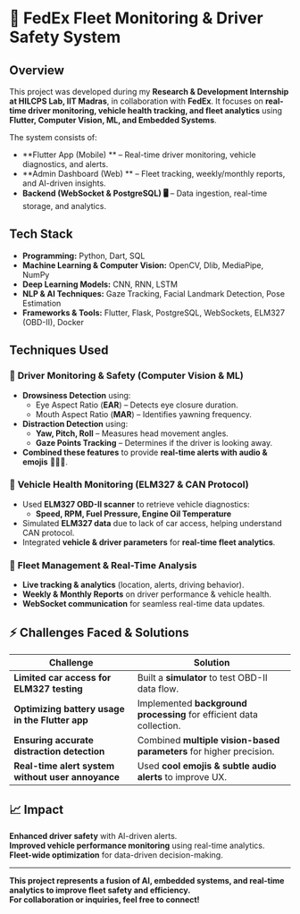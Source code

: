# 🚗 FedEx Fleet Monitoring & Driver Safety System  

## Overview  
This project was developed during my **Research & Development Internship at HILCPS Lab, IIT Madras**, in collaboration with **FedEx**. It focuses on **real-time driver monitoring, vehicle health tracking, and fleet analytics** using **Flutter, Computer Vision, ML, and Embedded Systems**.  

The system consists of:  
- **Flutter App (Mobile) ** – Real-time driver monitoring, vehicle diagnostics, and alerts.  
- **Admin Dashboard (Web) ** – Fleet tracking, weekly/monthly reports, and AI-driven insights.  
- **Backend (WebSocket & PostgreSQL) 🖥️** – Data ingestion, real-time storage, and analytics.  

## Tech Stack  
- **Programming:** Python, Dart, SQL  
- **Machine Learning & Computer Vision:** OpenCV, Dlib, MediaPipe, NumPy  
- **Deep Learning Models:** CNN, RNN, LSTM  
- **NLP & AI Techniques:** Gaze Tracking, Facial Landmark Detection, Pose Estimation  
- **Frameworks & Tools:** Flutter, Flask, PostgreSQL, WebSockets, ELM327 (OBD-II), Docker  

##  Techniques Used  
### 🔹 **Driver Monitoring & Safety (Computer Vision & ML)**  
- **Drowsiness Detection** using:  
  - Eye Aspect Ratio (**EAR**) – Detects eye closure duration.  
  - Mouth Aspect Ratio (**MAR**) – Identifies yawning frequency.  
- **Distraction Detection** using:  
  - **Yaw, Pitch, Roll** – Measures head movement angles.  
  - **Gaze Points Tracking** – Determines if the driver is looking away.  
- **Combined these features** to provide **real-time alerts with audio & emojis** 🚨🎵😴.  

### 🔹 **Vehicle Health Monitoring (ELM327 & CAN Protocol)**  
- Used **ELM327 OBD-II scanner** to retrieve vehicle diagnostics:  
  - **Speed, RPM, Fuel Pressure, Engine Oil Temperature**  
- Simulated **ELM327 data** due to lack of car access, helping understand CAN protocol.  
- Integrated **vehicle & driver parameters** for **real-time fleet analytics**.  

### 🔹 **Fleet Management & Real-Time Analysis**  
- **Live tracking & analytics** (location, alerts, driving behavior).  
- **Weekly & Monthly Reports** on driver performance & vehicle health.  
- **WebSocket communication** for seamless real-time data updates.  

## ⚡ Challenges Faced & Solutions  
| Challenge | Solution |
|-----------|----------|
| **Limited car access for ELM327 testing** | Built a **simulator** to test OBD-II data flow. |
| **Optimizing battery usage in the Flutter app** | Implemented **background processing** for efficient data collection. |
| **Ensuring accurate distraction detection** | Combined **multiple vision-based parameters** for higher precision. |
| **Real-time alert system without user annoyance** | Used **cool emojis & subtle audio alerts** to improve UX. |

## 📈 Impact  
 **Enhanced driver safety** with AI-driven alerts.  
 **Improved vehicle performance monitoring** using real-time analytics.  
 **Fleet-wide optimization** for data-driven decision-making.  

---

**This project represents a fusion of AI, embedded systems, and real-time analytics to improve fleet safety and efficiency.**  
**For collaboration or inquiries, feel free to connect!**  
